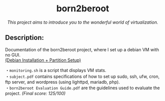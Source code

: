 <h1 align="center">
	born2beroot
</h1>

*<p align="center">This project aims to introduce you to the wonderful world of virtualization.</p>*

## Description:
Documentation of the born2beroot project, where I set up a debian VM with no GUI.  
[(Debian Installation + Partition Setup)](https://youtu.be/1mnbf0v6Ook)

・`monitoring.sh` is a script that displays VM stats.  
・`subject.pdf` contains specifications of how to set up sudo, ssh, ufw, cron, ftp server, and wordpress (using lighttpd, mariadb, php).  
・`born2beroot Evaluation Guide.pdf` are the guidelines used to evaluate the project. *(Final score: 125/100)*
